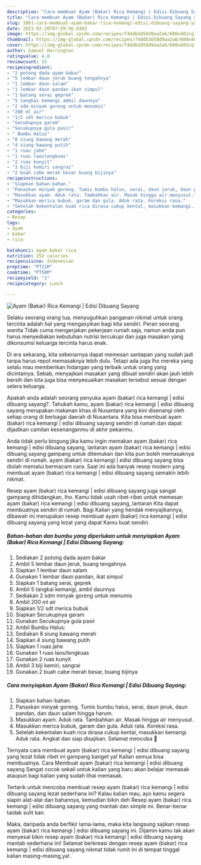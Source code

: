 ```yaml
---
description: "Cara membuat Ayam (Bakar) Rica Kemangi | Edisi Dibuang Sayang yang lezat dan Mudah Dibuat"
title: "Cara membuat Ayam (Bakar) Rica Kemangi | Edisi Dibuang Sayang yang lezat dan Mudah Dibuat"
slug: 1061-cara-membuat-ayam-bakar-rica-kemangi-edisi-dibuang-sayang-yang-lezat-dan-mudah-dibuat
date: 2021-02-20T07:59:56.836Z
image: https://img-global.cpcdn.com/recipes/f4ddb1658d9aa2a6/680x482cq70/ayam-bakar-rica-kemangi-edisi-dibuang-sayang-foto-resep-utama.jpg
thumbnail: https://img-global.cpcdn.com/recipes/f4ddb1658d9aa2a6/680x482cq70/ayam-bakar-rica-kemangi-edisi-dibuang-sayang-foto-resep-utama.jpg
cover: https://img-global.cpcdn.com/recipes/f4ddb1658d9aa2a6/680x482cq70/ayam-bakar-rica-kemangi-edisi-dibuang-sayang-foto-resep-utama.jpg
author: Samuel Harrington
ratingvalue: 4.8
reviewcount: 15
recipeingredient:
- "2 potong dada ayam bakar"
- "5 lembar daun jeruk buang tengahnya"
- "1 lembar daun salam"
- "1 lembar daun pandan ikat simpul"
- "1 batang serai geprek"
- "5 tangkai kemangi ambil daunnya"
- "2 sdm minyak goreng untuk menumis"
- "200 ml air"
- "1/2 sdt merica bubuk"
- "Secukupnya garam"
- "Secukupnya gula pasir"
- " Bumbu Halus"
- "8 siung bawang merah"
- "4 siung bawang putih"
- "1 ruas jahe"
- "1 ruas laoslengkuas"
- "2 ruas kunyit"
- "3 biji kemiri sangrai"
- "2 buah cabe merah besar buang bijinya"
recipeinstructions:
- "Siapkan bahan-bahan."
- "Panaskan minyak goreng. Tumis bumbu halus, serai, daun jeruk, daun pandan, dan daun salam hingga harum."
- "Masukkan ayam. Aduk rata. Tambahkan air. Masak hingga air menyusut."
- "Masukkan merica bubuk, garam dan gula. Aduk rata. Koreksi rasa."
- "Setelah kekentalan kuah rica dirasa cukup kental, masukkan kemangi. Aduk rata. Angkat dan siap disajikan. Selamat mencoba 💐"
categories:
- Resep
tags:
- ayam
- bakar
- rica

katakunci: ayam bakar rica 
nutrition: 252 calories
recipecuisine: Indonesian
preptime: "PT21M"
cooktime: "PT50M"
recipeyield: "1"
recipecategory: Lunch

---
```



![Ayam (Bakar) Rica Kemangi | Edisi Dibuang Sayang](https://img-global.cpcdn.com/recipes/f4ddb1658d9aa2a6/680x482cq70/ayam-bakar-rica-kemangi-edisi-dibuang-sayang-foto-resep-utama.jpg)

Selaku seorang orang tua, menyuguhkan panganan nikmat untuk orang tercinta adalah hal yang mengasyikan bagi kita sendiri. Peran seorang  wanita Tidak cuma mengerjakan pekerjaan rumah saja, namun anda pun harus menyediakan kebutuhan nutrisi tercukupi dan juga masakan yang dikonsumsi keluarga tercinta harus enak.

Di era  sekarang, kita sebenarnya dapat memesan santapan yang sudah jadi tanpa harus repot memasaknya lebih dulu. Tetapi ada juga lho mereka yang selalu mau memberikan hidangan yang terbaik untuk orang yang dicintainya. Sebab, menyajikan masakan yang dibuat sendiri akan jauh lebih bersih dan kita juga bisa menyesuaikan masakan tersebut sesuai dengan selera keluarga. 



Apakah anda adalah seorang penyuka ayam (bakar) rica kemangi | edisi dibuang sayang?. Tahukah kamu, ayam (bakar) rica kemangi | edisi dibuang sayang merupakan makanan khas di Nusantara yang kini disenangi oleh setiap orang di berbagai daerah di Nusantara. Kita bisa membuat ayam (bakar) rica kemangi | edisi dibuang sayang sendiri di rumah dan dapat dijadikan camilan kesenanganmu di akhir pekanmu.

Anda tidak perlu bingung jika kamu ingin memakan ayam (bakar) rica kemangi | edisi dibuang sayang, lantaran ayam (bakar) rica kemangi | edisi dibuang sayang gampang untuk ditemukan dan kita pun boleh memasaknya sendiri di rumah. ayam (bakar) rica kemangi | edisi dibuang sayang bisa diolah memalui bermacam cara. Saat ini ada banyak resep modern yang membuat ayam (bakar) rica kemangi | edisi dibuang sayang semakin lebih nikmat.

Resep ayam (bakar) rica kemangi | edisi dibuang sayang juga sangat gampang dihidangkan, lho. Kamu tidak usah ribet-ribet untuk memesan ayam (bakar) rica kemangi | edisi dibuang sayang, lantaran Kita dapat membuatnya sendiri di rumah. Bagi Kalian yang hendak menyajikannya, dibawah ini merupakan resep membuat ayam (bakar) rica kemangi | edisi dibuang sayang yang lezat yang dapat Kamu buat sendiri.

<!--inarticleads1-->

##### Bahan-bahan dan bumbu yang diperlukan untuk menyiapkan Ayam (Bakar) Rica Kemangi | Edisi Dibuang Sayang:

1. Sediakan 2 potong dada ayam bakar
1. Ambil 5 lembar daun jeruk, buang tengahnya
1. Siapkan 1 lembar daun salam
1. Gunakan 1 lembar daun pandan, ikat simpul
1. Siapkan 1 batang serai, geprek
1. Ambil 5 tangkai kemangi, ambil daunnya
1. Sediakan 2 sdm minyak goreng untuk menumis
1. Ambil 200 ml air
1. Siapkan 1/2 sdt merica bubuk
1. Siapkan Secukupnya garam
1. Gunakan Secukupnya gula pasir
1. Ambil  Bumbu Halus:
1. Sediakan 8 siung bawang merah
1. Siapkan 4 siung bawang putih
1. Siapkan 1 ruas jahe
1. Gunakan 1 ruas laos/lengkuas
1. Gunakan 2 ruas kunyit
1. Ambil 3 biji kemiri, sangrai
1. Gunakan 2 buah cabe merah besar, buang bijinya




<!--inarticleads2-->

##### Cara menyiapkan Ayam (Bakar) Rica Kemangi | Edisi Dibuang Sayang:

1. Siapkan bahan-bahan.
1. Panaskan minyak goreng. Tumis bumbu halus, serai, daun jeruk, daun pandan, dan daun salam hingga harum.
1. Masukkan ayam. Aduk rata. Tambahkan air. Masak hingga air menyusut.
1. Masukkan merica bubuk, garam dan gula. Aduk rata. Koreksi rasa.
1. Setelah kekentalan kuah rica dirasa cukup kental, masukkan kemangi. Aduk rata. Angkat dan siap disajikan. Selamat mencoba 💐




Ternyata cara membuat ayam (bakar) rica kemangi | edisi dibuang sayang yang lezat tidak ribet ini gampang banget ya! Kalian semua bisa membuatnya. Cara Membuat ayam (bakar) rica kemangi | edisi dibuang sayang Sangat cocok sekali untuk kalian yang baru akan belajar memasak ataupun bagi kalian yang sudah lihai memasak.

Tertarik untuk mencoba membuat resep ayam (bakar) rica kemangi | edisi dibuang sayang lezat sederhana ini? Kalau kalian mau, ayo kamu segera siapin alat-alat dan bahannya, kemudian bikin deh Resep ayam (bakar) rica kemangi | edisi dibuang sayang yang mantab dan simple ini. Benar-benar taidak sulit kan. 

Maka, daripada anda berfikir lama-lama, maka kita langsung sajikan resep ayam (bakar) rica kemangi | edisi dibuang sayang ini. Dijamin kamu tak akan menyesal bikin resep ayam (bakar) rica kemangi | edisi dibuang sayang mantab sederhana ini! Selamat berkreasi dengan resep ayam (bakar) rica kemangi | edisi dibuang sayang nikmat tidak rumit ini di tempat tinggal kalian masing-masing,ya!.

